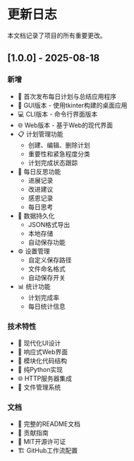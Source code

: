 # 更新日志

本文档记录了项目的所有重要更改。

## [1.0.0] - 2025-08-18

### 新增
- 🎉 首次发布每日计划与总结应用程序
- 📱 GUI版本 - 使用tkinter构建的桌面应用
- 💻 CLI版本 - 命令行界面版本
- 🌐 Web版本 - 基于Web的现代界面
- 📋 计划管理功能
  - 创建、编辑、删除计划
  - 重要性和紧急程度分类
  - 计划完成状态跟踪
- 📝 每日反思功能
  - 进展记录
  - 改进建议
  - 感恩记录
  - 每日思考
- 💾 数据持久化
  - JSON格式导出
  - 本地存储
  - 自动保存功能
- ⚙️ 设置管理
  - 自定义保存路径
  - 文件命名格式
  - 自动保存开关
- 📊 统计功能
  - 计划完成率
  - 每日统计信息

### 技术特性
- 🎨 现代化UI设计
- 📱 响应式Web界面
- 🔧 模块化代码结构
- 🐍 纯Python实现
- 🌐 HTTP服务器集成
- 📁 文件管理系统

### 文档
- 📖 完整的README文档
- 🤝 贡献指南
- 📄 MIT开源许可证
- 🏗️ GitHub工作流配置

